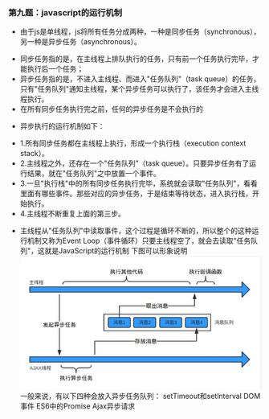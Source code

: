 ### 第九题：javascript的运行机制

- 由于js是单线程，js将所有任务分成两种，一种是同步任务（synchronous），另一种是异步任务（asynchronous）。
* 同步任务指的是，在主线程上排队执行的任务，只有前一个任务执行完毕，才能执行后一个任务；
* 异步任务指的是，不进入主线程、而进入"任务队列"（task queue）的任务，只有"任务队列"通知主线程，某个异步任务可以执行了，该任务才会进入主线程执行。
* 在所有同步任务执行完之前，任何的异步任务是不会执行的
- 异步执行的运行机制如下：
* 1.所有同步任务都在主线程上执行，形成一个执行栈（execution context stack）。
* 2.主线程之外，还存在一个"任务队列"（task queue）。只要异步任务有了运行结果，就在"任务队列"之中放置一个事件。
* 3.一旦"执行栈"中的所有同步任务执行完毕，系统就会读取"任务队列"，看看里面有哪些事件。那些对应的异步任务，于是结束等待状态，进入执行栈，开始执行。
* 4.主线程不断重复上面的第三步。
- 主线程从"任务队列"中读取事件，这个过程是循环不断的，所以整个的这种运行机制又称为Event Loop（事件循环）只要主线程空了，就会去读取"任务队列"，这就是JavaScript的运行机制
下图可以形象说明
![](/images/jsEvenLoop.jpeg)
一般来说，有以下四种会放入异步任务队列：
setTimeout和setlnterval
DOM事件
ES6中的Promise
Ajax异步请求
